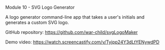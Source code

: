Module 10 - SVG Logo Generator

A logo generator command-line app that takes a user's initials and generates a custom SVG logo.

GitHub repository: https://github.com/war-child/svgLogoMaker

Demo video: https://watch.screencastify.com/v/Tyjpp24Y3dLtYENywdPD

